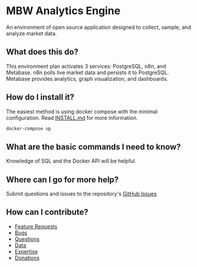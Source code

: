 # MBW Analytics Engine

An environment of open source application designed to collect, sample, and analyze market data.

## What does this do?

This environment plan activates 3 services: PostgreSQL, n8n, and Metabase. n8n polls live market data and persists it to PostgreSQL. Metabase provides analytics, graph visualization, and dashboards.

## How do I install it?

The easiest method is using docker compose with the minimal configuration. Read [INSTALL.md](./INSTALL.md) for more information.

```bash
docker-compose up
```

## What are the basic commands I need to know?

Knowledge of SQL and the Docker API will be helpful.

## Where can I go for more help?

Submit questions and issues to the repository's [GitHub Issues](https://github.com/mashiox/analytics-engine/issues)

## How can I contribute?

- [Feature Requests](https://github.com/mashiox/analytics-engine/pulls)
- [Bugs](https://github.com/mashiox/analytics-engine/issues)
- [Questions](https://github.com/mashiox/analytics-engine/issues)
- <a href="mailto:code@mashio.net?subject=Fresh Data - ref: MBW Analytics Engine">Data</a>
- <a href="mailto:code@mashio.net?subject=Introduction - ref: MBW Analytics Engine">Expertise</a>
- [Donations](https://account.venmo.com/u/Matt-Walther-4)

